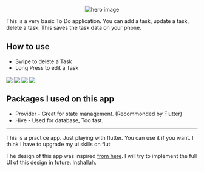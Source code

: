 <p align="center">
<img src="docs/hero.png" alt="hero image">
<p>

This is a very basic To Do application. You can add a task, update a task, delete a task. This saves the task data on your phone.

## How to use
- Swipe to delete a Task
- Long Press to edit a Task

<img src="docs/screen1.png" align="center" >
<img src="docs/screen2.png" align="center">
<img src="docs/screen3.png" align="center">
<img src="docs/screen4.png" align="center">

## Packages I used on this app
- Provider - Great for state management. (Recommonded by Flutter)
- Hive - Used for database, Too fast.

<hr>
<p> This is a practice app. Just playing with flutter. You can use it if you want. I think I have to upgrade my ui skills on flut</p>
<p> The design of this app was inspired <a href="https://dribbble.com/shots/13998970-Simple-Task-App">from here</a>. I will try to implement the full UI of this design in future. Inshallah.</p>